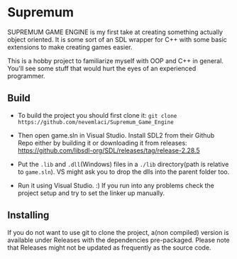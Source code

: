 # Supremum

SUPREMUM GAME ENGINE is my first take at creating something actually object oriented. It is some sort of an SDL wrapper for C++ with some basic extensions to make creating games easier.

This is a hobby project to familiarize myself with OOP and C++ in general. You'll see some stuff that would hurt the eyes of an experienced programmer.

## Build
* To build the project you should first clone it: `git clone https://github.com/nevemlaci/Supremum_Game_Engine`

* Then open game.sln in Visual Studio. Install SDL2 from their Github Repo either by building it or downloading it from releases: https://github.com/libsdl-org/SDL/releases/tag/release-2.28.5

* Put the `.lib` and `.dll`(Windows) files in a `./lib` directory(path is relative to `game.sln`). VS might ask you to drop the dlls into the parent folder too.

* Run it using Visual Studio. :) If you run into any problems check the project setup and try to set the linker up manually.

## Installing
  If you do not want to use git to clone the project, a(non compiled) version is available under Releases with the dependencies pre-packaged. Please note that Releases might not be updated as frequently as the source code.
